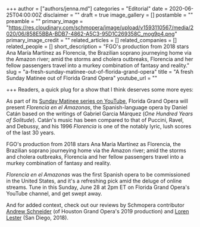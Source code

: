 +++
author = ["authors/jenna.md"]
categories = "Editorial"
date = 2020-06-25T04:00:00Z
disclaimer = ""
draft = true
image_gallery = []
postamble = ""
preamble = ""
primary_image = "https://res.cloudinary.com/schmopera/image/upload/v1593110567/media/2020/06/858E5BBA-BDB7-4862-A5C3-95D1C269358C_mog9p4.png"
primary_image_credit = ""
related_articles = []
related_companies = []
related_people = []
short_description = "FGO's production from 2018 stars Ana María Martínez as Florencia, the Brazilian soprano journeying home via the Amazon river; amid the storms and cholera outbreaks, Florencia and her fellow passengers travel into a murkey combination of fantasy and reality."
slug = "a-fresh-sunday-matinee-out-of-florida-grand-opera"
title = "A fresh Sunday Matinee out of Florida Grand Opera"
youtube_url = ""

+++
Readers, a quick plug for a show that I think deserves some more eyes:

As part of its [Sunday Matinee series on YouTube](https://www.youtube.com/c/floridagrandoperahttps://www.youtube.com/c/floridagrandopera), Florida Grand Opera will present _Florencia en el Amazonas_, the Spanish-language opera by Daniel Catán based on the writings of Gabriel Garcia Márquez (_One Hundred Years of Solitude_). Catán's music has been compared to that of Puccini, Ravel, and Debussy, and his 1996 _Florencia_ is one of the notably lyric, lush scores of the last 30 years.

FGO's production from 2018 stars Ana María Martínez as Florencia, the Brazilian soprano journeying home via the Amazon river; amid the storms and cholera outbreaks, Florencia and her fellow passengers travel into a murkey combination of fantasy and reality.

_Florencia en el Amazonas_ was the first Spanish opera to be commissioned in the United States, and it's a refreshing pick amid the deluge of online streams. Tune in this Sunday, June 28 at 2pm ET on Florida Grand Opera's YouTube channel, and get swept away.

And for added context, check out our reviews by Schmopera contributor [Andrew Schneider](/florencia-en-el-amazonas-takes-on-a-life-of-its-own-at-hgo/) (of Houston Grand Opera's 2019 production) and [Loren Lester](/a-butterfly-but-not-from-puccini/) (San Diego, 2018). 